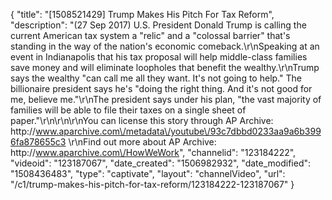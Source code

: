 {
    "title": "[1508521429] Trump Makes His Pitch For Tax Reform",
    "description": "(27 Sep 2017) U.S. President Donald Trump is calling the current American tax system a \"relic\" and a \"colossal barrier\" that's standing in the way of the nation's economic comeback.\r\nSpeaking at an event in Indianapolis that his tax proposal will help middle-class families save money and will eliminate loopholes that benefit the wealthy.\r\nTrump says the wealthy \"can call me all they want. It's not going to help.\" The billionaire president says he's \"doing the right thing. And it's not good for me, believe me.\"\r\nThe president says under his plan, \"the vast majority of families will be able to file their taxes on a single sheet of paper.\"\r\n\r\n\r\nYou can license this story through AP Archive: http:\/\/www.aparchive.com\/metadata\/youtube\/93c7dbbd0233aa9a6b3996fa878655c3 \r\nFind out more about AP Archive: http:\/\/www.aparchive.com\/HowWeWork",
    "channelid": "123184222",
    "videoid": "123187067",
    "date_created": "1506982932",
    "date_modified": "1508436483",
    "type": "captivate",
    "layout": "channelVideo",
    "url": "\/c1\/trump-makes-his-pitch-for-tax-reform\/123184222-123187067"
}